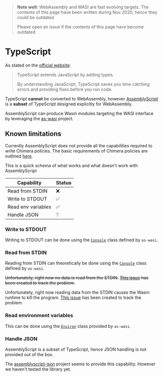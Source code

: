 > **Note well:** WebAssembly and WASI are fast evolving targets. The contents
> of this page have been written during Nov 2020, hence they could be outdated.
>
> Please open an issue if the contents of this page have become outdated.

# TypeScript

As stated on the [official website](https://www.typescriptlang.org/):

> TypeScript extends JavaScript by adding types.
>
> By understanding JavaScript, TypeScript saves you time catching errors and
> providing fixes before you run code.

TypeScript **cannot** be converted to WebAssembly, however
[AssemblyScript](https://www.assemblyscript.org/) is a **subset** of TypeScript
designed explicitly for WebAssembly.

AssemblyScript can produce Wasm modules targeting the WASI interface by
leveraging the [as-wasi](https://github.com/jedisct1/as-wasi) project.

## Known limitations

Currently AssemblyScript does not provide all the capabilities required to
write Chimera policies. The basic requirements of Chimera policies are outlined
[here](/writing-policies/index.html#recap).

This is a quick schema of what works and what doesn't work with AssemblyScript

Capability         | Status |
-------------------|--------|
Read from STDIN    |   ❌   |
Write to STDOUT    |   ✅   |
Read env variables |   ✅   |
Handle JSON        |   ❔   |

### Write to STDOUT

Writing to STDOUT can be done using the [`Console`](https://github.com/jedisct1/as-wasi/blob/master/REFERENCE_API_DOCS.md#classesconsolemd)
class defined by `as-wasi`.

### Read from STDIN

Reading from STDIN can theoretically be done using the [`Console`](https://github.com/jedisct1/as-wasi/blob/master/REFERENCE_API_DOCS.md#classesconsolemd)
class defined by `as-wasi`.

~~Unfortunately, right now no data is read from the STDIN.~~
~~[This issue](https://github.com/jedisct1/as-wasi/issues/95) has been created to track the problem.~~

Unfortunately, right now reading data from the STDIN causes the Wasm runtime
to kill the program.
[This issue](https://github.com/jedisct1/as-wasi/issues/97) has been created to track the problem.

### Read environment variables

This can be done using the [`Environ`](https://github.com/jedisct1/as-wasi/blob/master/REFERENCE_API_DOCS.md#classesenvironmd)
class provided by `as-wasi`.

### Handle JSON

AssemblyScript is a subset of TypeScript, hence JSON handling is not provided
out of the box.

The [assemblyscript-json](https://github.com/nearprotocol/assemblyscript-json)
project seems to provide this capability. However we haven't tested the library yet.
